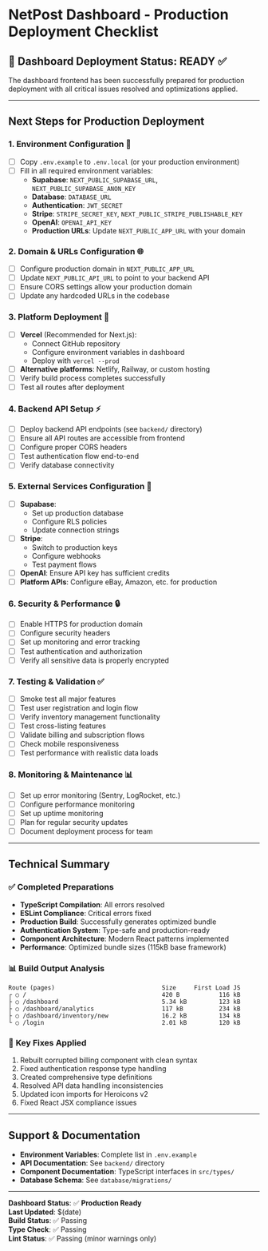 # NetPost Dashboard - Production Deployment Checklist

## 🚀 Dashboard Deployment Status: **READY** ✅

The dashboard frontend has been successfully prepared for production deployment with all critical issues resolved and optimizations applied.

---

## **Next Steps for Production Deployment**

### 1. **Environment Configuration** 🔧
- [ ] Copy `.env.example` to `.env.local` (or your production environment)
- [ ] Fill in all required environment variables:
  - **Supabase**: `NEXT_PUBLIC_SUPABASE_URL`, `NEXT_PUBLIC_SUPABASE_ANON_KEY`
  - **Database**: `DATABASE_URL`
  - **Authentication**: `JWT_SECRET`
  - **Stripe**: `STRIPE_SECRET_KEY`, `NEXT_PUBLIC_STRIPE_PUBLISHABLE_KEY`
  - **OpenAI**: `OPENAI_API_KEY`
  - **Production URLs**: Update `NEXT_PUBLIC_APP_URL` with your domain

### 2. **Domain & URLs Configuration** 🌐
- [ ] Configure production domain in `NEXT_PUBLIC_APP_URL`
- [ ] Update `NEXT_PUBLIC_API_URL` to point to your backend API
- [ ] Ensure CORS settings allow your production domain
- [ ] Update any hardcoded URLs in the codebase

### 3. **Platform Deployment** 🚀
- [ ] **Vercel** (Recommended for Next.js):
  - Connect GitHub repository
  - Configure environment variables in dashboard
  - Deploy with `vercel --prod`
- [ ] **Alternative platforms**: Netlify, Railway, or custom hosting
- [ ] Verify build process completes successfully
- [ ] Test all routes after deployment

### 4. **Backend API Setup** ⚡
- [ ] Deploy backend API endpoints (see `backend/` directory)
- [ ] Ensure all API routes are accessible from frontend
- [ ] Configure proper CORS headers
- [ ] Test authentication flow end-to-end
- [ ] Verify database connectivity

### 5. **External Services Configuration** 🔗
- [ ] **Supabase**:
  - Set up production database
  - Configure RLS policies
  - Update connection strings
- [ ] **Stripe**:
  - Switch to production keys
  - Configure webhooks
  - Test payment flows
- [ ] **OpenAI**: Ensure API key has sufficient credits
- [ ] **Platform APIs**: Configure eBay, Amazon, etc. for production

### 6. **Security & Performance** 🔒
- [ ] Enable HTTPS for production domain
- [ ] Configure security headers
- [ ] Set up monitoring and error tracking
- [ ] Test authentication and authorization
- [ ] Verify all sensitive data is properly encrypted

### 7. **Testing & Validation** ✅
- [ ] Smoke test all major features
- [ ] Test user registration and login flow
- [ ] Verify inventory management functionality
- [ ] Test cross-listing features
- [ ] Validate billing and subscription flows
- [ ] Check mobile responsiveness
- [ ] Test performance with realistic data loads

### 8. **Monitoring & Maintenance** 📊
- [ ] Set up error monitoring (Sentry, LogRocket, etc.)
- [ ] Configure performance monitoring
- [ ] Set up uptime monitoring
- [ ] Plan for regular security updates
- [ ] Document deployment process for team

---

## **Technical Summary**

### ✅ **Completed Preparations**
- **TypeScript Compilation**: All errors resolved
- **ESLint Compliance**: Critical errors fixed
- **Production Build**: Successfully generates optimized bundle
- **Authentication System**: Type-safe and production-ready
- **Component Architecture**: Modern React patterns implemented
- **Performance**: Optimized bundle sizes (115kB base framework)

### 📊 **Build Output Analysis**
```
Route (pages)                              Size     First Load JS
┌ ○ /                                      420 B           116 kB
├ ○ /dashboard                             5.34 kB         123 kB
├ ○ /dashboard/analytics                   117 kB          234 kB
├ ○ /dashboard/inventory/new               16.2 kB         134 kB
└ ○ /login                                 2.01 kB         120 kB
```

### 🔧 **Key Fixes Applied**
1. Rebuilt corrupted billing component with clean syntax
2. Fixed authentication response type handling
3. Created comprehensive type definitions
4. Resolved API data handling inconsistencies
5. Updated icon imports for Heroicons v2
6. Fixed React JSX compliance issues

---

## **Support & Documentation**

- **Environment Variables**: Complete list in `.env.example`
- **API Documentation**: See `backend/` directory
- **Component Documentation**: TypeScript interfaces in `src/types/`
- **Database Schema**: See `database/migrations/`

---

**Dashboard Status**: ✅ **Production Ready**  
**Last Updated**: $(date)  
**Build Status**: ✅ Passing  
**Type Check**: ✅ Passing  
**Lint Status**: ✅ Passing (minor warnings only)